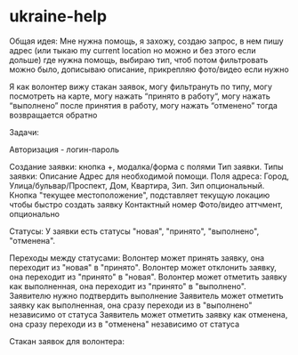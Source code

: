 # ukraine-help
Общая идея: 
Мне нужна помощь, я захожу, создаю запрос, в нем пишу адрес (или тыкаю my current location но можно и без этого если дольше) где нужна помощь, выбираю тип, чтоб потом фильтровать можно было, дописываю описание, прикрепляю фото/видео если нужно

Я как волонтер вижу стакан заявок, могу фильтрануть по типу, могу посмотреть на карте, могу нажать “принято в работу“, могу нажать “выполнено” после принятия в работу, могу нажать “отменено” тогда возвращается обратно

Задачи:

Авторизация - логин-пароль

Создание заявки: кнопка +, модалка/форма с полями
  Тип заявки. Типы заявки: 
  Описание
  Адрес для необходимой помощи. Поля адреса: Город, Улица/бульвар/Проспект, Дом, Квартира, Зип. Зип опциональный. Кнопка "текущее местоположение", подставляет текущую локацию чтобы быстро создать заявку
  Контактный номер
  Фото/видео аттчмент, опционально

Статусы: У заявки есть статусы "новая", "принято", "выполнено", "отменена". 

Переходы между статусами: 
  Волонтер может принять заявку, она переходит из "новая" в "принято".
  Волонтер может отклонить заявку, она переходит из "принято" в "новая".
  Волонтер может отметить заявку как выполненная, она переходит из "принято" в "выполнено". Заявителю нужно подтвердить выполнение
  Заявитель может отметить заявку как выполненная, она сразу переходи из в "выполнено" независимо от статуса
  Заявитель может отметить заявку как отменена, она сразу переходи из в "отменена" независимо от статуса
  
  Стакан заявок для волонтера: 
